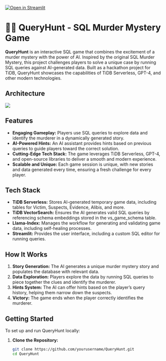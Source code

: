 [![Open in Streamlit](https://static.streamlit.io/badges/streamlit_badge_black_white.svg)](https://queryhunt-game.streamlit.app/)

# 🕵️‍♂️ QueryHunt - SQL Murder Mystery Game

**QueryHunt** is an interactive SQL game that combines the excitement of a murder mystery with the power of AI. Inspired by the original SQL Murder Mystery, this project challenges players to solve a unique case by running SQL queries against AI-generated data. Built as a hackathon project for TiDB, QueryHunt showcases the capabilities of TiDB Serverless, GPT-4, and other modern technologies.

## Architecture

<img src="https://i.postimg.cc/G34Zdz22/Architecture.png"/>

## Features

- **Engaging Gameplay:** Players use SQL queries to explore data and identify the murderer in a dynamically generated story.
- **AI-Powered Hints:** An AI assistant provides hints based on previous queries to guide players toward the correct solution.
- **Cutting-Edge Tech Stack:** The game leverages TiDB Serverless, GPT-4, and open-source libraries to deliver a smooth and modern experience.
- **Scalable and Unique:** Each game session is unique, with new stories and data generated every time, ensuring a fresh challenge for every player.

## Tech Stack

- **TiDB Serverless:** Stores AI-generated temporary game data, including tables for Victim, Suspects, Evidence, Alibis, and more.
- **TiDB VectorSearch:** Ensures the AI generates valid SQL queries by referencing schema embeddings stored in the vs_game_schema table.
- **Llama-Index:** Manages the workflow for generating and validating game data, including self-healing processes.
- **Streamlit:** Provides the user interface, including a custom SQL editor for running queries.

## How It Works

1. **Story Generation:** The AI generates a unique murder mystery story and populates the database with relevant data.
2. **Data Exploration:** Players explore the data by running SQL queries to piece together the clues and identify the murderer.
3. **Hints System:** The AI can offer hints based on the player’s query history, helping them narrow down the suspects.
4. **Victory:** The game ends when the player correctly identifies the murderer.

## Getting Started

To set up and run QueryHunt locally:

1. **Clone the Repository:**
   ```bash
   git clone https://github.com/yourusername/QueryHunt.git
   cd QueryHunt

